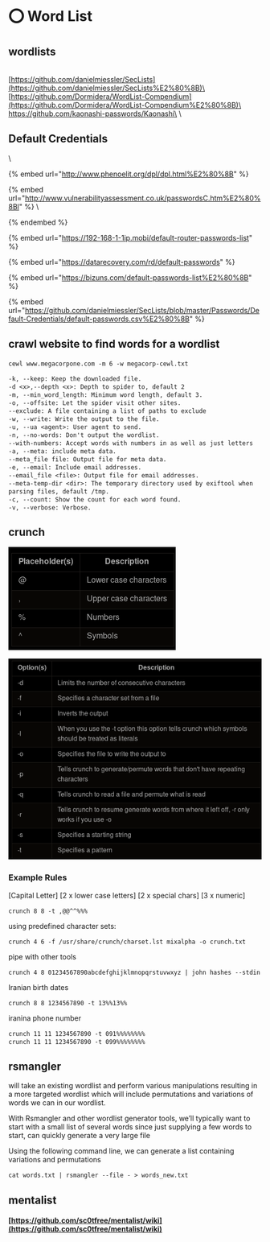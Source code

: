 # ⭕ Word List

## wordlists

\
[https://github.com/danielmiessler/SecLists​](https://github.com/danielmiessler/SecLists%E2%80%8B)\
[https://github.com/Dormidera/WordList-Compendium​](https://github.com/Dormidera/WordList-Compendium%E2%80%8B)\
​https://github.com/kaonashi-passwords/Kaonashi\
\


## Default Credentials

\


{% embed url="http://www.phenoelit.org/dpl/dpl.html%E2%80%8B" %}

{% embed url="http://www.vulnerabilityassessment.co.uk/passwordsC.htm%E2%80%8Bl" %}
\

{% endembed %}

{% embed url="https://192-168-1-1ip.mobi/default-router-passwords-list" %}

{% embed url="https://datarecovery.com/rd/default-passwords" %}

{% embed url="https://bizuns.com/default-passwords-list%E2%80%8B" %}

{% embed url="https://github.com/danielmiessler/SecLists/blob/master/Passwords/Default-Credentials/default-passwords.csv%E2%80%8B" %}

## crawl website to find words for a wordlist

```
cewl www.megacorpone.com -m 6 -w megacorp-cewl.txt
```

```
-k, --keep: Keep the downloaded file.
-d <x>,--depth <x>: Depth to spider to, default 2
-m, --min_word_length: Minimum word length, default 3.
-o, --offsite: Let the spider visit other sites.
--exclude: A file containing a list of paths to exclude
-w, --write: Write the output to the file.
-u, --ua <agent>: User agent to send.
-n, --no-words: Don't output the wordlist.
--with-numbers: Accept words with numbers in as well as just letters
-a, --meta: include meta data.
--meta_file file: Output file for meta data.
-e, --email: Include email addresses.
--email_file <file>: Output file for email addresses.
--meta-temp-dir <dir>: The temporary directory used by exiftool when parsing files, default /tmp.
-c, --count: Show the count for each word found.
-v, --verbose: Verbose.
```

## crunch

![](<../../.gitbook/assets/image (51) (1).png>)

![](<../../.gitbook/assets/image (14).png>)

### Example Rules

\[Capital Letter] \[2 x lower case letters] \[2 x special chars] \[3 x numeric]

```
crunch 8 8 -t ,@@^^%%%
```

using predefined character sets:

```
crunch 4 6 -f /usr/share/crunch/charset.lst mixalpha -o crunch.txt
```

pipe with other tools

```
crunch 4 8 01234567890abcdefghijklmnopqrstuvwxyz | john hashes --stdin
```

Iranian birth dates

```
crunch 8 8 1234567890 -t 13%%13%%
```

iranina phone number

```
crunch 11 11 1234567890 -t 091%%%%%%%%
crunch 11 11 1234567890 -t 099%%%%%%%%
```

## rsmangler

will take an existing wordlist and perform various manipulations resulting in a more targeted wordlist which will include permutations and variations of words we can in our wordlist.

With Rsmangler and other wordlist generator tools, we’ll typically want to start with a small list of several words since just supplying a few words to start, can quickly generate a very large file

Using the following command line, we can generate a list containing variations and permutations

```
cat words.txt | rsmangler --file - > words_new.txt
```

## mentalist

#### [https://github.com/sc0tfree/mentalist/wiki](https://github.com/sc0tfree/mentalist/wiki)

